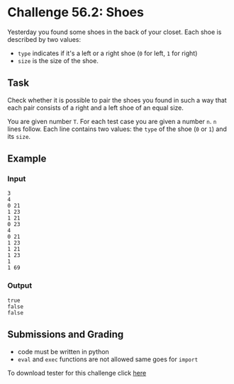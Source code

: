 # Challenge 56.2: Shoes

Yesterday you found some shoes in the back of your closet. Each shoe is described by two values:

- `type` indicates if it's a left or a right shoe (`0` for left, `1` for right)
- `size` is the size of the shoe.

## Task

Check whether it is possible to pair the shoes you found in such a way that each pair consists of a right and a left shoe of an equal size.

You are given number `T`. For each test case you are given a number `n`. `n` lines follow. Each line contains two values: the `type` of the shoe (`0` or `1`) and its `size`.

## Example

### Input
```
3
4
0 21 
1 23 
1 21
0 23
4
0 21
1 23 
1 21 
1 23
1
1 69
```

### Output
```
true
false
false
```

## Submissions and Grading

- code must be written in python
- `eval` and `exec` functions are not allowed same goes for `import`

To download tester for this challenge click [here](https://downgit.github.io/#/home?url=https://github.com/Pomroka/PreviousChallenges/tree/main/Challenge_56_2)
